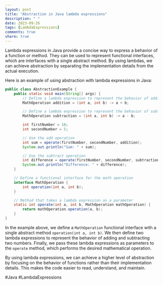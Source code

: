 ```yaml
---
layout: post
title: "Abstraction in Java lambda expressions"
description: " "
date: 2023-09-26
tags: [LambdaExpressions]
comments: true
share: true
---
```


Lambda expressions in Java provide a concise way to express a behavior of a function or method. They can be used to represent functional interfaces, which are interfaces with a single abstract method. By using lambdas, we can achieve abstraction by separating the implementation details from the actual execution.

Here is an example of using abstraction with lambda expressions in Java:

```java
public class AbstractionExample {
    public static void main(String[] args) {
        // Define a lambda expression to represent the behavior of adding two numbers
        MathOperation addition = (int a, int b) -> a + b;

        // Define a lambda expression to represent the behavior of subtracting two numbers
        MathOperation subtraction = (int a, int b) -> a - b;

        int firstNumber = 10;
        int secondNumber = 5;

        // Use the add operation
        int sum = operate(firstNumber, secondNumber, addition);
        System.out.println("Sum: " + sum);

        // Use the subtract operation
        int difference = operate(firstNumber, secondNumber, subtraction);
        System.out.println("Difference: " + difference);
    }

    // Define a functional interface for the math operation
    interface MathOperation {
        int operation(int a, int b);
    }

    // Method that takes a lambda expression as a parameter
    static int operate(int a, int b, MathOperation mathOperation) {
        return mathOperation.operation(a, b);
    }
}
```

In the example above, we define a `MathOperation` functional interface with a single abstract method `operation(int a, int b)`. We then define two lambda expressions to represent the behavior of adding and subtracting two numbers. Finally, we pass these lambda expressions as parameters to the `operate` method, which performs the desired mathematical operation.

By using lambda expressions, we can achieve a higher level of abstraction by focusing on the behavior of functions rather than their implementation details. This makes the code easier to read, understand, and maintain.

#Java #LambdaExpressions